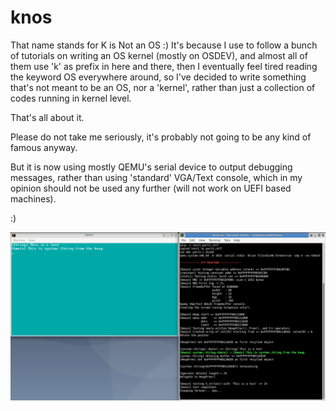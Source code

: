 # knos
That name stands for K is Not an OS :)
It's because I use to follow a bunch of tutorials on writing an OS kernel (mostly on OSDEV), and almost all of them
use 'k' as prefix in here and there, then I eventually feel tired reading the keyword OS everywhere
around, so I've decided to write something that's not meant to be an OS, nor a 'kernel', rather than
just a collection of codes running in kernel level.

That's all about it.

Please do not take me seriously, it's probably not going to be any kind of famous anyway.

But it is now using mostly QEMU's serial device to output debugging messages, rather than using
'standard' VGA/Text console, which in my opinion should not be used any further (will not work on
UEFI based machines).

:)

![Screenshot 1](Screenshot_2019-10-21_21-42-41.png "Recent test on QEMU")
